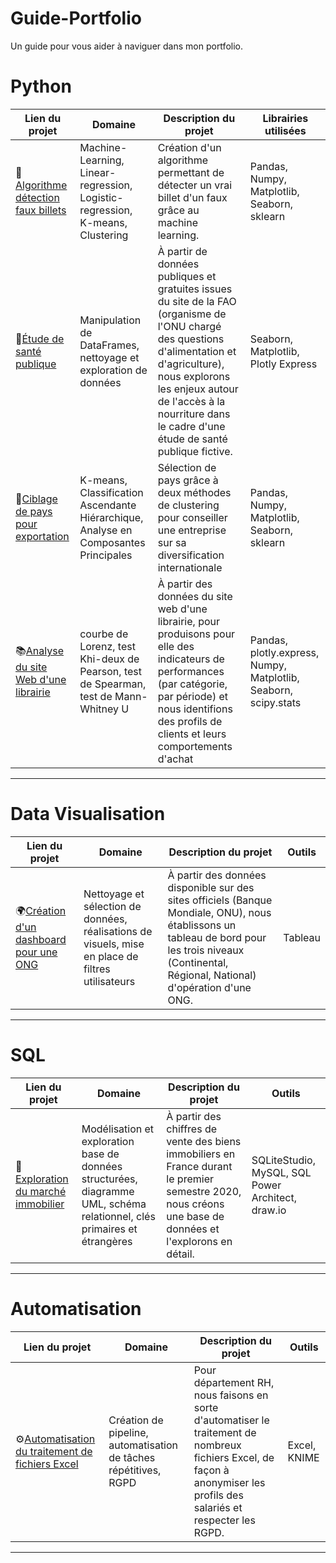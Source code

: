 # Guide-Portfolio
Un guide pour vous aider à naviguer dans mon portfolio.

# Python

| Lien du projet | Domaine | Description du projet | Librairies utilisées |
|---|---|---|---|
|💸[Algorithme détection faux billets](https://github.com/FlorianThd/Algorithme-Detection-Faux-Billets-en-Python)|Machine-Learning, Linear-regression, Logistic-regression, K-means, Clustering |Création d'un algorithme permettant de détecter un vrai billet d'un faux grâce au machine learning.|Pandas, Numpy, Matplotlib, Seaborn, sklearn|
|💊[Étude de santé publique](https://github.com/FlorianThd/Exploration-Donnees-SantePublique-en-Python)|Manipulation de DataFrames, nettoyage et exploration de données  |À partir de données publiques et gratuites issues du site de la FAO (organisme de l'ONU chargé des questions d'alimentation et d'agriculture), nous explorons les enjeux autour de l'accès à la nourriture dans le cadre d'une étude de santé publique fictive. |Seaborn, Matplotlib, Plotly Express|
|🚢[Ciblage de pays pour exportation](https://github.com/FlorianThd/Clustering-en-Python)|K-means, Classification Ascendante Hiérarchique, Analyse en Composantes Principales|Sélection de pays grâce à deux méthodes de clustering pour conseiller une entreprise sur sa diversification internationale|Pandas, Numpy, Matplotlib, Seaborn, sklearn|
|📚[Analyse du site Web d'une librairie](https://github.com/FlorianThd/IndicateursVente-EtudeMarketing)|courbe de Lorenz, test Khi-deux de Pearson, test de Spearman, test de Mann-Whitney U|À partir des données du site web d'une librairie, pour produisons pour elle des indicateurs de performances (par catégorie, par période) et nous identifions des profils de clients et leurs comportements d'achat|Pandas, plotly.express, Numpy, Matplotlib, Seaborn, scipy.stats|



***

# Data Visualisation

| Lien du projet | Domaine | Description du projet | Outils |    
|---|---|---|---|
|🌍[Création d'un dashboard pour une ONG](https://public.tableau.com/app/profile/florian2101/viz/DWFA-Histoire/DWFA)|Nettoyage et sélection de données, réalisations de visuels, mise en place de filtres utilisateurs|À partir des données disponible sur des sites officiels (Banque Mondiale, ONU), nous établissons un tableau de bord pour les trois niveaux (Continental, Régional, National) d'opération d'une ONG.|Tableau|

***

# SQL

| Lien du projet | Domaine | Description du projet | Outils |    
|---|---|---|---|
|🏡[Exploration du marché immobilier](https://github.com/FlorianThd/Base-de-donnes-Immo-SQL)|Modélisation et exploration base de données structurées, diagramme UML, schéma relationnel, clés primaires et étrangères|À partir des chiffres de vente des biens immobiliers en France durant le premier semestre 2020, nous créons une base de données et l'explorons en détail.|SQLiteStudio, MySQL, SQL Power Architect, draw.io|

***

# Automatisation

| Lien du projet | Domaine | Description du projet | Outils |    
|---|---|---|---|
|⚙️[Automatisation du traitement de fichiers Excel](https://github.com/FlorianThd/Automatisation_Excel_RGPD)|Création de pipeline, automatisation de tâches répétitives, RGPD|Pour département RH, nous faisons en sorte d'automatiser le traitement de nombreux fichiers Excel, de façon à anonymiser les profils des salariés et respecter les RGPD.|Excel, KNIME|

***
